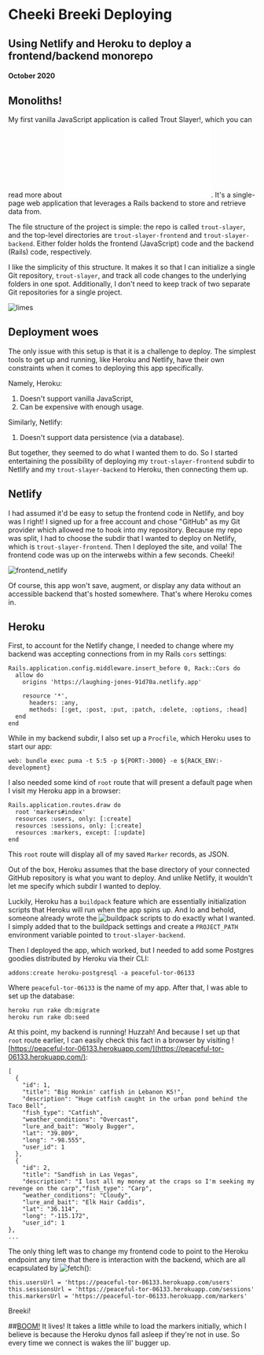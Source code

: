 # Cheeki Breeki Deploying
## Using Netlify and Heroku to deploy a frontend/backend monorepo
#### October 2020

## Monoliths!

My first vanilla JavaScript application is called Trout Slayer!, which you can read more about ![here](./flatiron/slaying-trout-with-json.html). It's a single-page web application that leverages a Rails backend to store and retrieve data from.

The file structure of the project is simple: the repo is called `trout-slayer`, and the top-level directories are `trout-slayer-frontend` and `trout-slayer-backend`. Either folder holds the frontend (JavaScript) code and the backend (Rails) code, respectively.

I like the simplicity of this structure. It makes it so that I can initialize a single Git repository, `trout-slayer`, and track all code changes to the underlying folders in one spot. Additionally, I don't need to keep track of two separate Git repositories for a single project.

![limes](./images/cheeki_breeki_deploying/limes.jpg)

## Deployment woes

The only issue with this setup is that it is a challenge to deploy. The simplest tools to get up and running, like Heroku and Netlify, have their own constraints when it comes to deploying this app specifically.

Namely, Heroku:
1. Doesn't support vanilla JavaScript,
2. Can be expensive with enough usage.

Similarly, Netlify:
1. Doesn't support data persistence (via a database).

But together, they seemed to do what I wanted them to do. So I started entertaining the possibility of deploying my `trout-slayer-frontend` subdir to Netlify and my `trout-slayer-backend` to Heroku, then connecting them up.

## Netlify
I had assumed it'd be easy to setup the frontend code in Netlify, and boy was I right! I signed up for a free account and chose "GitHub" as my Git provider which allowed me to hook into my repository. Because my repo was split, I had to choose the subdir that I wanted to deploy on Netlify, which is `trout-slayer-frontend`. Then I deployed the site, and voila! The frontend code was up on the interwebs within a few seconds. Cheeki!

![frontend_netlify](./images/cheeki_breeki_deploying/frontend_netlify.png)

Of course, this app won't save, augment, or display any data without an accessible backend that's hosted somewhere. That's where Heroku comes in.

## Heroku
First, to account for the Netlify change, I needed to change where my backend was accepting connections from in my Rails `cors` settings:
```
Rails.application.config.middleware.insert_before 0, Rack::Cors do
  allow do
    origins 'https://laughing-jones-91d70a.netlify.app'

    resource '*',
      headers: :any,
      methods: [:get, :post, :put, :patch, :delete, :options, :head]
  end
end
```

While in my backend subdir, I also set up a `Procfile`, which Heroku uses to start our app:
```
web: bundle exec puma -t 5:5 -p ${PORT:-3000} -e ${RACK_ENV:-development}
```

I also needed some kind of `root` route that will present a default page when I visit my Heroku app in a browser:
```
Rails.application.routes.draw do
  root 'markers#index'
  resources :users, only: [:create]
  resources :sessions, only: [:create]
  resources :markers, except: [:update]
end
```

This `root` route will display all of my saved `Marker` records, as JSON.

Out of the box, Heroku assumes that the base directory of your connected GitHub repository is what you want to deploy. And unlike Netlify, it wouldn't let me specify which subdir I wanted to deploy.

Luckily, Heroku has a `buildpack` feature which are essentially initialization scripts that Heroku will run when the app spins up. And lo and behold, someone already wrote the ![buildpack scripts](https://github.com/timanovsky/subdir-heroku-buildpack) to do exactly what I wanted. I simply added that to the buildpack settings and create a `PROJECT_PATH` environment variable pointed to `trout-slayer-backend`.

Then I deployed the app, which worked, but I needed to add some Postgres goodies distributed by Heroku via their CLI:
```
addons:create heroku-postgresql -a peaceful-tor-06133
```

Where `peaceful-tor-06133` is the name of my app. After that, I was able to set up the database:
```
heroku run rake db:migrate
heroku run rake db:seed
```

At this point, my backend is running! Huzzah! And because I set up that `root` route earlier, I can easily check this fact in a browser by visiting ![https://peaceful-tor-06133.herokuapp.com/](https://peaceful-tor-06133.herokuapp.com/):
```
[
  {
    "id": 1,
    "title": "Big Honkin' catfish in Lebanon KS!",
    "description": "Huge catfish caught in the urban pond behind the Taco Bell",
    "fish_type": "Catfish",
    "weather_conditions": "Overcast",
    "lure_and_bait": "Wooly Bugger",
    "lat": "39.809",
    "long": "-98.555",
    "user_id": 1
  },
  {
    "id": 2,
    "title": "Sandfish in Las Vegas",
    "description": "I lost all my money at the craps so I'm seeking my revenge on the carp","fish_type": "Carp",
    "weather_conditions": "Cloudy",
    "lure_and_bait": "Elk Hair Caddis",
    "lat": "36.114",
    "long": "-115.172",
    "user_id": 1
},
...
```

The only thing left was to change my frontend code to point to the Heroku endpoint any time that there is interaction with the backend, which are all ecapsulated by ![`fetch()`](https://developer.mozilla.org/en-US/docs/Web/API/Fetch_API):
```
this.usersUrl = 'https://peaceful-tor-06133.herokuapp.com/users'
this.sessionsUrl = 'https://peaceful-tor-06133.herokuapp.com/sessions'
this.markersUrl = 'https://peaceful-tor-06133.herokuapp.com/markers'
```

Breeki!

##[BOOM!](https://laughing-jones-91d70a.netlify.app/)
It lives! It takes a little while to load the markers initially, which I believe is because the Heroku dynos fall asleep if they're not in use. So every time we connect is wakes the lil' bugger up.
